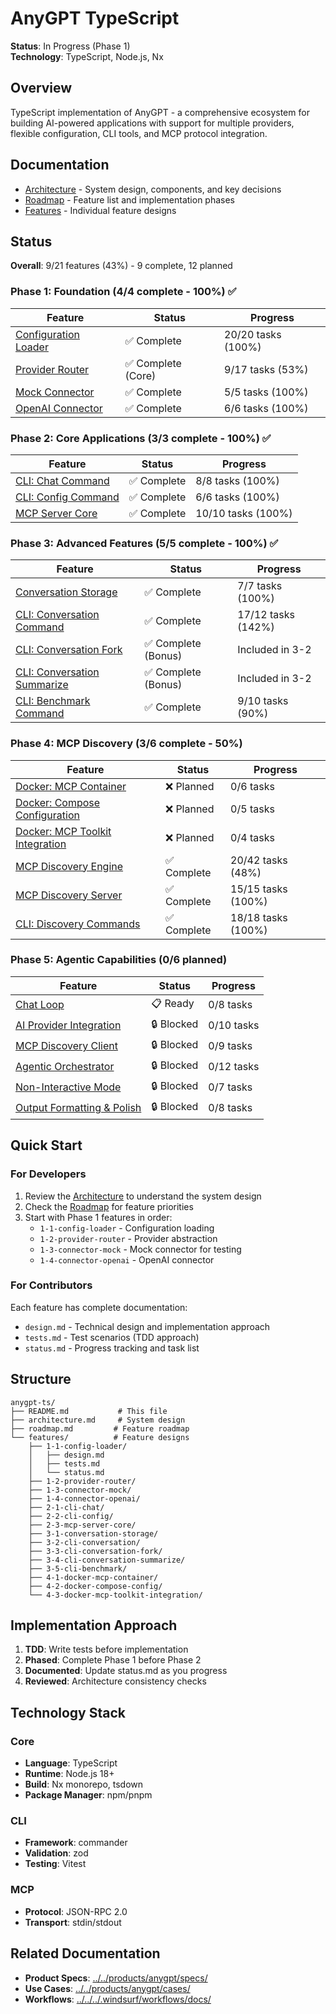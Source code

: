 # AnyGPT TypeScript

**Status**: In Progress (Phase 1)  
**Technology**: TypeScript, Node.js, Nx

## Overview

TypeScript implementation of AnyGPT - a comprehensive ecosystem for building AI-powered applications with support for multiple providers, flexible configuration, CLI tools, and MCP protocol integration.

## Documentation

- [Architecture](./architecture.md) - System design, components, and key decisions
- [Roadmap](./roadmap.md) - Feature list and implementation phases
- [Features](./features/) - Individual feature designs

## Status

**Overall**: 9/21 features (43%) - 9 complete, 12 planned

### Phase 1: Foundation (4/4 complete - 100%) ✅

| Feature                                               | Status             | Progress           |
| ----------------------------------------------------- | ------------------ | ------------------ |
| [Configuration Loader](./features/1-1-config-loader/) | ✅ Complete        | 20/20 tasks (100%) |
| [Provider Router](./features/1-2-provider-router/)    | ✅ Complete (Core) | 9/17 tasks (53%)   |
| [Mock Connector](./features/1-3-connector-mock/)      | ✅ Complete        | 5/5 tasks (100%)   |
| [OpenAI Connector](./features/1-4-connector-openai/)  | ✅ Complete        | 6/6 tasks (100%)   |

### Phase 2: Core Applications (3/3 complete - 100%) ✅

| Feature                                            | Status      | Progress           |
| -------------------------------------------------- | ----------- | ------------------ |
| [CLI: Chat Command](./features/2-1-cli-chat/)      | ✅ Complete | 8/8 tasks (100%)   |
| [CLI: Config Command](./features/2-2-cli-config/)  | ✅ Complete | 6/6 tasks (100%)   |
| [MCP Server Core](./features/2-3-mcp-server-core/) | ✅ Complete | 10/10 tasks (100%) |

### Phase 3: Advanced Features (5/5 complete - 100%) ✅

| Feature                                                                   | Status              | Progress           |
| ------------------------------------------------------------------------- | ------------------- | ------------------ |
| [Conversation Storage](./features/3-1-conversation-storage/)              | ✅ Complete         | 7/7 tasks (100%)   |
| [CLI: Conversation Command](./features/3-2-cli-conversation/)             | ✅ Complete         | 17/12 tasks (142%) |
| [CLI: Conversation Fork](./features/3-3-cli-conversation-fork/)           | ✅ Complete (Bonus) | Included in 3-2    |
| [CLI: Conversation Summarize](./features/3-4-cli-conversation-summarize/) | ✅ Complete (Bonus) | Included in 3-2    |
| [CLI: Benchmark Command](./features/3-5-cli-benchmark/)                   | ✅ Complete         | 9/10 tasks (90%)   |

### Phase 4: MCP Discovery (3/6 complete - 50%)

| Feature                                                                           | Status      | Progress            |
| --------------------------------------------------------------------------------- | ----------- | ------------------- |
| [Docker: MCP Container](./features/4-1-docker-mcp-container/)                     | ❌ Planned  | 0/6 tasks           |
| [Docker: Compose Configuration](./features/4-2-docker-compose-config/)            | ❌ Planned  | 0/5 tasks           |
| [Docker: MCP Toolkit Integration](./features/4-3-docker-mcp-toolkit-integration/) | ❌ Planned  | 0/4 tasks           |
| [MCP Discovery Engine](./features/4-4-mcp-discovery-engine/)                      | ✅ Complete | 20/42 tasks (48%)   |
| [MCP Discovery Server](./features/4-5-mcp-discovery-server/)                      | ✅ Complete | 15/15 tasks (100%)  |
| [CLI: Discovery Commands](./features/4-6-cli-discovery-commands/)                 | ✅ Complete | 18/18 tasks (100%)  |

### Phase 5: Agentic Capabilities (0/6 planned)

| Feature                                                           | Status        | Progress   |
| ----------------------------------------------------------------- | ------------- | ---------- |
| [Chat Loop](./features/5-1-chat-loop/)                            | 📋 Ready      | 0/8 tasks  |
| [AI Provider Integration](./features/5-2-ai-provider/)            | 🔒 Blocked    | 0/10 tasks |
| [MCP Discovery Client](./features/5-3-mcp-client/)                | 🔒 Blocked    | 0/9 tasks  |
| [Agentic Orchestrator](./features/5-4-agentic-orchestrator/)      | 🔒 Blocked    | 0/12 tasks |
| [Non-Interactive Mode](./features/5-5-non-interactive/)           | 🔒 Blocked    | 0/7 tasks  |
| [Output Formatting & Polish](./features/5-6-output-formatting/)   | 🔒 Blocked    | 0/8 tasks  |

## Quick Start

### For Developers

1. Review the [Architecture](./architecture.md) to understand the system design
2. Check the [Roadmap](./roadmap.md) for feature priorities
3. Start with Phase 1 features in order:
   - `1-1-config-loader` - Configuration loading
   - `1-2-provider-router` - Provider abstraction
   - `1-3-connector-mock` - Mock connector for testing
   - `1-4-connector-openai` - OpenAI connector

### For Contributors

Each feature has complete documentation:

- `design.md` - Technical design and implementation approach
- `tests.md` - Test scenarios (TDD approach)
- `status.md` - Progress tracking and task list

## Structure

```
anygpt-ts/
├── README.md           # This file
├── architecture.md     # System design
├── roadmap.md         # Feature roadmap
└── features/          # Feature designs
    ├── 1-1-config-loader/
    │   ├── design.md
    │   ├── tests.md
    │   └── status.md
    ├── 1-2-provider-router/
    ├── 1-3-connector-mock/
    ├── 1-4-connector-openai/
    ├── 2-1-cli-chat/
    ├── 2-2-cli-config/
    ├── 2-3-mcp-server-core/
    ├── 3-1-conversation-storage/
    ├── 3-2-cli-conversation/
    ├── 3-3-cli-conversation-fork/
    ├── 3-4-cli-conversation-summarize/
    ├── 3-5-cli-benchmark/
    ├── 4-1-docker-mcp-container/
    ├── 4-2-docker-compose-config/
    └── 4-3-docker-mcp-toolkit-integration/
```

## Implementation Approach

1. **TDD**: Write tests before implementation
2. **Phased**: Complete Phase 1 before Phase 2
3. **Documented**: Update status.md as you progress
4. **Reviewed**: Architecture consistency checks

## Technology Stack

### Core

- **Language**: TypeScript
- **Runtime**: Node.js 18+
- **Build**: Nx monorepo, tsdown
- **Package Manager**: npm/pnpm

### CLI

- **Framework**: commander
- **Validation**: zod
- **Testing**: Vitest

### MCP

- **Protocol**: JSON-RPC 2.0
- **Transport**: stdin/stdout

## Related Documentation

- **Product Specs**: [../../products/anygpt/specs/](../../products/anygpt/specs/)
- **Use Cases**: [../../products/anygpt/cases/](../../products/anygpt/cases/)
- **Workflows**: [../../../.windsurf/workflows/docs/](../../../.windsurf/workflows/docs/)
